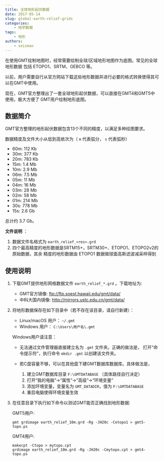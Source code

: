 ```yaml
---
title: 全球地形起伏数据
date: 2017-05-14
slug: global-earth-relief-grids
categories:
    - 地学数据
tags:
    - 地形
authors:
    - seisman
---
```


在使用GMT绘制地图时，经常需要绘制全球/区域地形地图作为底图。常见的全球地形数据
包括 ETOPO1、SRTM、GEBCO 等。

以前，用户需要自行从官方网站下载这些地形数据并进行必要的格式转换使得其可以在GMT中使用。

现在，GMT官方整理出了一套全球地形起伏数据，可以直接在GMT4和GMT5中使用，极大方便了
GMT用户绘制地形底图。

## 数据简介

GMT官方整理的地形起伏数据包含13个不同的精度，以满足多种绘图要求。

数据精度及文件大小从低到高依次为（ `m` 代表弧分， `s` 代表弧秒）

- 60m: 112 Kb
- 30m: 377 Kb
- 20m: 783 Kb
- 15m: 1.4 Mb
- 10m: 2.9 Mb
- 06m: 7.5 Mb
- 05m: 11 Mb
- 04m: 16 Mb
- 03m: 28 Mb
- 02m: 58 Mb
- 01m: 214 Mb
- 30s: 778 Mb
- 15s: 2.6 Gb

总计约 3.7 Gb。

**文件说明** ：

1. 数据文件名格式为 `earth_relief_<res>.grd`
2. 四个最高精度的地形数据是SRTM15+，SRTM30+、ETOPO1、ETOPO2v2的原始数据，其余
   精度的地形数据由 ETOPO1 数据做球面高斯滤波减采样得到

## 使用说明

1.  下载GMT提供地形网格数据文件 `earth_relief_*.grd` 。下载地址为:

    - GMT官方镜像: ftp://ftp.soest.hawaii.edu/gmt/data/
    - 中科大国内镜像: http://mirrors.ustc.edu.cn/gmt/data/

2.  将地形数据保存在如下目录中（若不存在该目录，请自行新建）：

    - Linux/macOS 用户： `~/.gmt`
    - Windows 用户： `C:\Users\用户名\.gmt`

    Windows用户请注意：

    - 无法通过文件管理器直接建立名为 `.gmt` 文件夹。正确的做法是，
      打开“命令提示符”，执行命令 `mkdir .gmt` 以创建该文件夹。
    - 若C盘容量不够，可以在其他盘下建GMT数据库数据库。具体做法是，

      1. 建立GMT数据库目录 `F:\GMTDATABASE` （具体路径自行决定）
      2. 打开“我的电脑”->“属性”->“高级”->“环境变量”
      3. 添加环境变量，变量名为 `GMT_DATADIR`，值为 `F:\GMTDATABASE`
      4. 重启电脑使得环境变量生效

3.  在任意目录下执行如下命令以测试GMT能否正确找到地形数据:

    GMT5用户:

        gmt grdimage earth_relief_10m.grd -Rg -JH20c -Cetopo1 > gmt5-topo.ps

    GMT4用户:

        makecpt -Ctopo > mytopo.cpt
        grdimage earth_relief_10m.grd -Rg -JH20c -Cmytopo.cpt > gmt4-topo.ps
